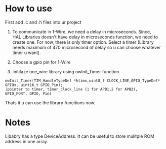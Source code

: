 # How to use
First add .c and .h files into ur project
1) To communicate in 1-Wire, we need a delay in microseconds. Since, HAL Libraries doesn't have delay in microseconds function, we need to create one. For now, there is only timer option. Select a timer (Library needs maximum of 470 microsecond of delay so u can choose whatever timer u want).

2) Choose a gpio pin for 1-Wire

3) Initilaze one_wire library using owInit_Timer function.
```
owInit_Timer(TIM_HandleTypeDef *htimx,uint8_t CLOCK_LINE,GPIO_TypeDef* GPIOx, uint16_t GPIO_Pin);
(pointer to timer, timer_clock_line (1 for APB1,2 for APB2), GPIO_PORT, GPIO, Pin)
```
Thats it u can use the library funcitions now.
# Notes
Libabry has a type DeviceAddress. It can be useful to store mulitple ROM address in one array.
